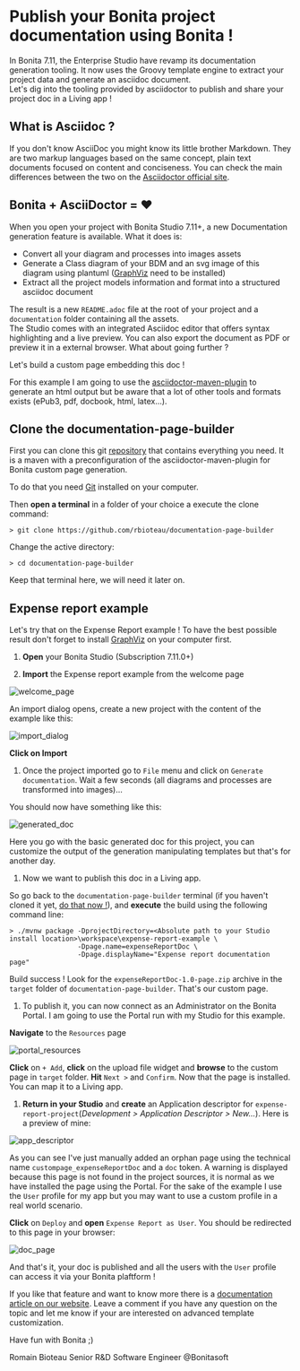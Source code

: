 # Publish your Bonita project documentation using Bonita !

In Bonita 7.11, the Enterprise Studio have revamp its documentation generation tooling. 
It now uses the Groovy template engine to extract your project data and generate an asciidoc document.  
Let's dig into the tooling provided by asciidoctor to publish and share your project doc in a Living app !

## What is Asciidoc ?

If you don't know AsciiDoc you might know its little brother Markdown. They are two markup languages based on the same concept, plain text documents focused on content and conciseness.
You can check the main differences between the two on the [Asciidoctor official site](https://asciidoctor.org/docs/asciidoc-vs-markdown/).  

## Bonita + AsciiDoctor = ♥

When you open your project with Bonita Studio 7.11+, a new Documentation generation feature is available.
What it does is:

* Convert all your diagram and processes into images assets
* Generate a Class diagram of your BDM and an svg image of this diagram using plantuml ([GraphViz](https://graphviz.org/) need to be installed)
* Extract all the project models information and format into a structured asciidoc document

The result is a new `README.adoc` file at the root of your project and a `documentation` folder containing all the assets.  
The Studio comes with an integrated Asciidoc editor that offers syntax highlighting and a live preview. You can also export the document as PDF or preview it in a external browser.
What about going further ?

Let's build a custom page embedding this doc !

For this example I am going to use the [asciidoctor-maven-plugin](https://asciidoctor.org/docs/asciidoctor-maven-plugin/) to generate an html output but be aware that a lot of other tools and formats exists (ePub3, pdf, docbook, html, latex...).

<a name="clone"></a>

## Clone the documentation-page-builder

First you can clone this git [repository](https://github.com/rbioteau/documentation-page-builder) that contains everything you need. It is a maven with a preconfiguration of the asciidoctor-maven-plugin for Bonita custom page generation.

To do that you need [Git](https://git-scm.com/downloads) installed on your computer.

Then **open a terminal** in a folder of your choice a execute the clone command:

`> git clone https://github.com/rbioteau/documentation-page-builder`

Change the active directory:

`> cd documentation-page-builder`

Keep that terminal here, we will need it later on.

## Expense report example

Let's try that on the Expense Report example ! To have the best possible result don't forget to install [GraphViz](https://graphviz.org/) on your computer first.

1. **Open** your Bonita Studio (Subscription 7.11.0+)

1. **Import** the Expense report example from the welcome page

![welcome_page](img/welcome_page.png)

An import dialog opens, create a new project with the content of the example like this:

![import_dialog](img/import_dialog.png)

**Click on Import**

1. Once the project imported go to `File` menu and click on `Generate documentation`. Wait a few seconds (all diagrams and processes are transformed into images)...

You should now have something like this:

![generated_doc](img/generated_doc.png)

Here you go with the basic generated doc for this project, you can customize the output of the generation manipulating templates but that's for another day. 

1. Now we want to publish this doc in a Living app.

So go back to the `documentation-page-builder` terminal (if you haven't cloned it yet, [do that now !](#clone)), and **execute** the build using the following command line:

```
> ./mvnw package -DprojectDirectory=<Absolute path to your Studio install location>\workspace\expense-report-example \
                 -Dpage.name=expenseReportDoc \
                 -Dpage.displayName="Expense report documentation page"
```

Build success ! Look for the `expenseReportDoc-1.0-page.zip` archive in the `target` folder of `documentation-page-builder`. That's our custom page.

1. To publish it, you can now connect as an Administrator on the Bonita Portal. I am going to use the Portal run with my Studio for this example.

**Navigate** to the `Resources` page

![portal_resources](img/portal_resources.png)

**Click** on `+ Add`, **click** on the upload file widget and **browse** to the custom page in `target` folder. **Hit** `Next >` and `Confirm`.
Now that the page is installed. You can map it to a Living app.

1. **Return in your Studio** and **create** an Application descriptor for `expense-report-project`(*Development > Application Descriptor > New...*). Here is a preview of mine:

![app_descriptor](img/app_descriptor.png)

As you can see I've just manually added an orphan page using the technical name `custompage_expenseReportDoc` and a `doc` token. A warning is displayed because this page is not found in the project sources, it is normal as we have installed the page using the Portal. For the sake of the example I use the `User` profile for my app but you may want to use a custom profile in a real world scenario.

**Click** on `Deploy` and **open** `Expense Report as User`.
You should be redirected to this page in your browser:

![doc_page](img/doc_page.png)

And that's it, your doc is published and all the users with the `User` profile can access it via your Bonita plaftform !

If you like that feature and want to know more there is a [documentation article on our website](https://documentation.bonitasoft.com/bonita/7.11/project-documentation-generation). Leave a comment if you have any question on the topic and let me know if your are interested on advanced template customization.

Have fun with Bonita ;)

Romain Bioteau
Senior R&D Software Engineer @Bonitasoft



